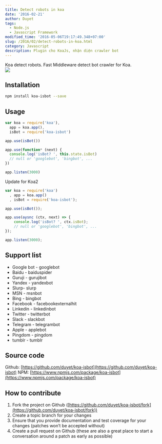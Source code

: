 ```yaml
---
title: Detect robots in koa
date: '2016-02-21'
author: Duyet
tags:
  - Node.js
  - Javascript Framework
modified_time: '2016-05-06T19:17:49.348+07:00'
slug: /2016/02/detect-robots-in-koa.html
category: Javascript
description: Plugin cho KoaJs, nhận diện crawler bot
---
```


Koa detect robots. Fast Middleware detect bot crawler for Koa.  
[![](https://nodei.co/npm/koa-isbot.png?downloads=true&downloadRank=true&stars=true)](https://www.npmjs.com/package/koa-isbot)

## Installation

```bash
npm install koa-isbot --save
```

## Usage

```js
var koa = require('koa'),
  app = koa.app(),
  isBot = require('koa-isbot')

app.use(isBot())

app.use(function* (next) {
  console.log('isBot? ', this.state.isBot)
  // null or 'googlebot', 'bingbot', ...
})

app.listen(3000)
```

Update for Koa2

```js
var koa = require('koa')
  , app = koa.app()
  , isBot = require('koa-isbot');

app.use(isBot());

app.use(aysnc (ctx, next) => {
    console.log('isBot? ', ctx.isBot);
    // null or 'googlebot', 'bingbot', ...
});

app.listen(3000);
```

## Support list

- Google bot - googlebot
- Baidu - baiduspider
- Guruji - gurujibot
- Yandex - yandexbot
- Slurp- slurp
- MSN - msnbot
- Bing - bingbot
- Facebook - facebookexternalhit
- Linkedin - linkedinbot
- Twitter - twitterbot
- Slack - slackbot
- Telegram - telegrambot
- Apple - applebot
- Pingdom - pingdom
- tumblr - tumblr

## Source code

Github: [https://github.com/duyet/koa-isbot](https://github.com/duyet/koa-isbot)
NPM: [https://www.npmjs.com/package/koa-isbot](https://www.npmjs.com/package/koa-isbot)

## How to contribute

1. Fork the project on Github ([https://github.com/duyet/koa-isbot/fork](https://github.com/duyet/koa-isbot/fork))
2. Create a topic branch for your changes
3. Ensure that you provide documentation and test coverage for your changes (patches won’t be accepted without)
4. Create a pull request on Github (these are also a great place to start a conversation around a patch as early as possible)
